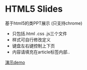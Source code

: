 # HTML5 Slides 

基于html5的类PPT展示 (只支持chrome) 

* 只包括.html .css .js三个文件
* 样式可自行修改定义
* 键盘左右键控制上下页
* 内容请填充在article标签内部..

[演示demo](http://ueder.net/html5-Slides/slides.html)